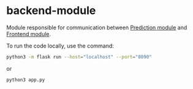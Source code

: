 # backend-module

Module responsible for communication between [Prediction module](https://github.com/Salesman-ai/prediction-module) and [Frontend module](https://github.com/Salesman-ai/frontend-module).

To run the code locally, use the command:
```bash
python3 -m flask run --host="localhost" --port="8090"
```
or
```bash
python3 app.py
```

